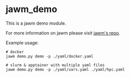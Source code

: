 # jawm_demo

This is a jawm demo module.

For more information on jawm please visit [jawm's repo](https://github.com/mpg-age-bioinformatics/jawm/tree/main).

Example usage:
```
# docker
jawm demo.py demo -p ./yaml/docker.yaml

# slurm & apptainer with multiple yaml files
jawm demo.py demo -p ./yaml/vars.yaml ./yaml/hpc.yaml
```